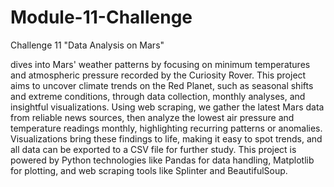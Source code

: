 # Module-11-Challenge
Challenge 11 "Data Analysis on Mars"

dives into Mars' weather patterns by focusing on minimum temperatures and atmospheric pressure recorded by the Curiosity Rover. This project aims to uncover climate trends on the Red Planet, such as seasonal shifts and extreme conditions, through data collection, monthly analyses, and insightful visualizations. Using web scraping, we gather the latest Mars data from reliable news sources, then analyze the lowest air pressure and temperature readings monthly, highlighting recurring patterns or anomalies. Visualizations bring these findings to life, making it easy to spot trends, and all data can be exported to a CSV file for further study. This project is powered by Python technologies like Pandas for data handling, Matplotlib for plotting, and web scraping tools like Splinter and BeautifulSoup.
